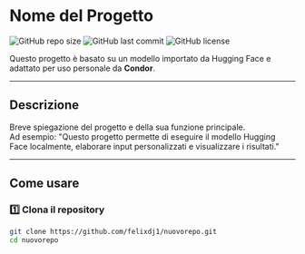 # Nome del Progetto

![GitHub repo size](https://img.shields.io/github/repo-size/felixdj1/nuovorepo) 
![GitHub last commit](https://img.shields.io/github/last-commit/felixdj1/nuovorepo) 
![GitHub license](https://img.shields.io/github/license/felixdj1/nuovorepo)

Questo progetto è basato su un modello importato da Hugging Face e adattato per uso personale da **Condor**.

---

## Descrizione

Breve spiegazione del progetto e della sua funzione principale.  
Ad esempio: "Questo progetto permette di eseguire il modello Hugging Face localmente, elaborare input personalizzati e visualizzare i risultati."

---

## Come usare

### 1️⃣ Clona il repository
```bash
git clone https://github.com/felixdj1/nuovorepo.git
cd nuovorepo

